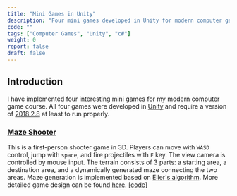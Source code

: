 ```yaml
---
title: "Mini Games in Unity"
description: "Four mini games developed in Unity for modern computer games course"
code: ""
tags: ["Computer Games", "Unity", "c#"]
weight: 0
report: false
draft: false
---
```


## Introduction

I have implemented four interesting mini games for my modern computer game course. All four games were developed in [Unity](https://unity.com/) and require a version of [2018.2.8](https://unity3d.com/get-unity/download/archive) at least to run properly. 

### [Maze Shooter](#maze-shooter)

This is a first-person shooter game in 3D. Players can move with ```WASD``` control, jump with ```space```, and fire projectiles with ```F``` key. The view camera is controlled by mouse input. The terrain consists of 3 parts: a starting area, a destination area, and a dynamically generated maze connecting the two areas. Maze generation is implemented based on [Eller's algorithm](http://weblog.jamisbuck.org/2010/12/29/maze-generation-eller-s-algorithm). More detailed game design can be found [here](/pdf/maze_shooter.pdf). [[code](https://github.com/FrankZhang427/maze-shooter)]